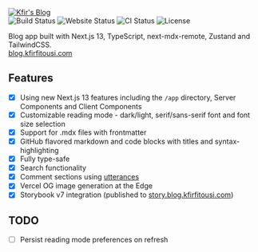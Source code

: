 [![Kfir's Blog](https://user-images.githubusercontent.com/37262772/207938423-5437d1b4-d0b2-4b9e-ab54-a965df7ab486.png)](https://blog.kfirfitousi.com)  
![Build Status](https://img.shields.io/github/deployments/kfirfitousi/blog/Production%20%E2%80%93%20blog?label=build&logo=vercel&style=for-the-badge)
![Website Status](https://img.shields.io/website?down_color=lightgrey&logo=vercel&style=for-the-badge&url=https%3A%2F%2Fblog.kfirfitousi.com)
![CI Status](https://img.shields.io/github/actions/workflow/status/kfirfitousi/blog/ci.yml?branch=main&label=CI&logo=github&style=for-the-badge)
![License](https://img.shields.io/github/license/kfirfitousi/blog?color=blue&style=for-the-badge)

Blog app built with Next.js 13, TypeScript, next-mdx-remote, Zustand and TailwindCSS.  
[blog.kfirfitousi.com](https://blog.kfirfitousi.com)

## Features

- [x] Using new Next.js 13 features including the `/app` directory, Server Components and Client Components
- [x] Customizable reading mode - dark/light, serif/sans-serif font and font size selection
- [x] Support for .mdx files with frontmatter
- [x] GitHub flavored markdown and code blocks with titles and syntax-highlighting
- [x] Fully type-safe
- [x] Search functionality
- [x] Comment sections using [utterances](https://utteranc.es/)
- [x] Vercel OG image generation at the Edge
- [x] Storybook v7 integration (published to [story.blog.kfirfitousi.com](https://story.blog.kfirfitousi.com))

## TODO

- [ ] Persist reading mode preferences on refresh
